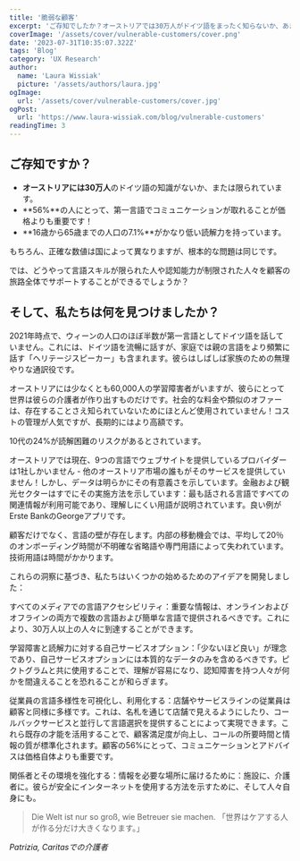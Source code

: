 ```yaml
---
title: '脆弱な顧客'
excerpt: 'ご存知でしたか？オーストリアでは30万人がドイツ語をまったく知らないか、あまり知らないのです。56％にとって、第一言語でコミュニケーションが取れることは、価格帯よりも重要である！16歳から65歳の7.1%は、ドイツ語をほとんど話せません。。。'
coverImage: '/assets/cover/vulnerable-customers/cover.png'
date: '2023-07-31T10:35:07.322Z'
tags: 'Blog'
category: 'UX Research'
author:
  name: 'Laura Wissiak'
  picture: '/assets/authors/laura.jpg'
ogImage:
  url: '/assets/cover/vulnerable-customers/cover.jpg'
ogPost:
  url: 'https://www.laura-wissiak.com/blog/vulnerable-customers'
readingTime: 3
---
```


## ご存知ですか？

- **オーストリアには30万人**のドイツ語の知識がないか、または限られています。
- **56%**の人にとって、第一言語でコミュニケーションが取れることが価格よりも重要です！
- **16歳から65歳までの人口の7.1%**がかなり低い読解力を持っています。

もちろん、正確な数値は国によって異なりますが、根本的な問題は同じです。

では、どうやって言語スキルが限られた人や認知能力が制限された人々を顧客の旅路全体でサポートすることができるでしょうか？

## そして、私たちは何を見つけましたか？

2021年時点で、ウィーンの人口のほぼ半数が第一言語としてドイツ語を話していません。これには、ドイツ語を流暢に話すが、家庭では親の言語をより頻繁に話す「ヘリテージスピーカー」も含まれます。彼らはしばしば家族のための無理やりな通訳役です。

オーストリアには少なくとも60,000人の学習障害者がいますが、彼らにとって世界は彼らの介護者が作り出すものだけです。社会的な料金や類似のオファーは、存在することさえ知られていないためにほとんど使用されていません！コストの管理が人気ですが、長期的にはより高額です。

10代の24%が読解困難のリスクがあるとされています。

オーストリアでは現在、9つの言語でウェブサイトを提供しているプロバイダーは1社しかいません - 他のオーストリア市場の誰もがそのサービスを提供していません！しかし、データは明らかにその有意義さを示しています。金融および観光セクターはすでにその実施方法を示しています：最も話される言語ですべての関連情報が利用可能であり、理解しにくい用語が説明されています。良い例がErste BankのGeorgeアプリです。

顧客だけでなく、言語の壁が存在します。内部の移動機会では、平均して20％のオンボーディング時間が不明確な省略語や専門用語によって失われています。技術用語は時間がかかります。

これらの洞察に基づき、私たちはいくつかの始めるためのアイデアを開発しました：

すべてのメディアでの言語アクセシビリティ：重要な情報は、オンラインおよびオフラインの両方で複数の言語および簡単な言語で提供されるべきです。これにより、30万人以上の人々に到達することができます。

学習障害と読解力に対する自己サービスオプション：「少ないほど良い」が理念であり、自己サービスオプションには本質的なデータのみを含めるべきです。ピクトグラムと共に使用することで、理解が容易になり、認知障害を持つ人々が何かを間違えることを恐れることが和らぎます。

従業員の言語多様性を可視化し、利用化する：店舗やサービスラインの従業員は顧客と同様に多様です。これは、名札を通じて店舗で見えるようにしたり、コールバックサービスと並行して言語選択を提供することによって実現できます。これら既存の才能を活用することで、顧客満足度が向上し、コールの所要時間と情報の質が標準化されます。顧客の56%にとって、コミュニケーションとアドバイスは価格自体よりも重要です。

関係者とその環境を強化する：情報を必要な場所に届けるために：施設に、介護者に。彼らが安全にインターネットを使用する方法を示すために、そして人々自身にも。

> Die Welt ist nur so groß, wie Betreuer sie machen. 「世界はケアする人が作る分だけ大きくなります。」

_Patrizia, Caritasでの介護者_
